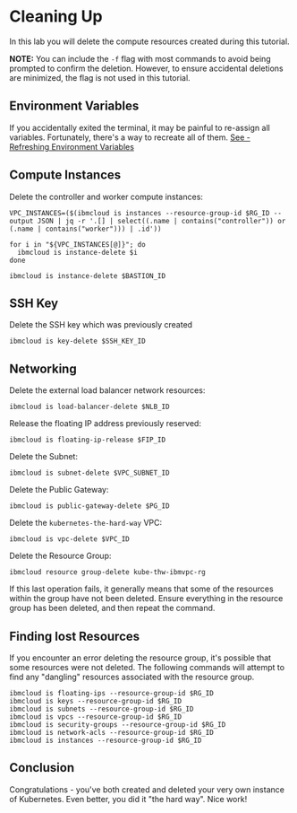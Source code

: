 # Cleaning Up

In this lab you will delete the compute resources created during this tutorial.

**NOTE:** You can include the `-f` flag with most commands to avoid being prompted to confirm the deletion.
However, to ensure accidental deletions are minimized, the flag is not used in this tutorial.

## Environment Variables

If you accidentally exited the terminal, it may be painful to re-assign all variables. Fortunately,
there's a way to recreate all of them. [See - Refreshing Environment Variables](./03-compute-resources.md)


## Compute Instances

Delete the controller and worker compute instances:

```
VPC_INSTANCES=($(ibmcloud is instances --resource-group-id $RG_ID --output JSON | jq -r '.[] | select((.name | contains("controller")) or (.name | contains("worker"))) | .id'))

for i in "${VPC_INSTANCES[@]}"; do
  ibmcloud is instance-delete $i
done

ibmcloud is instance-delete $BASTION_ID
```

## SSH Key

Delete the SSH key which was previously created

`ibmcloud is key-delete $SSH_KEY_ID`

## Networking

Delete the external load balancer network resources:

`ibmcloud is load-balancer-delete $NLB_ID`

Release the floating IP address previously reserved:

`ibmcloud is floating-ip-release $FIP_ID`

Delete the Subnet:

`ibmcloud is subnet-delete $VPC_SUBNET_ID`

Delete the Public Gateway:

`ibmcloud is public-gateway-delete $PG_ID`

Delete the `kubernetes-the-hard-way` VPC:

`ibmcloud is vpc-delete $VPC_ID`

Delete the Resource Group:

`ibmcloud resource group-delete kube-thw-ibmvpc-rg`

If this last operation fails, it generally means that some of the resources within the group have not been deleted.
Ensure everything in the resource group has been deleted, and then repeat the command.

## Finding lost Resources

If you encounter an error deleting the resource group, it's possible that some resources were not deleted.
The following commands will attempt to find any "dangling" resources associated with the resource group.

```
ibmcloud is floating-ips --resource-group-id $RG_ID
ibmcloud is keys --resource-group-id $RG_ID
ibmcloud is subnets --resource-group-id $RG_ID
ibmcloud is vpcs --resource-group-id $RG_ID
ibmcloud is security-groups --resource-group-id $RG_ID
ibmcloud is network-acls --resource-group-id $RG_ID
ibmcloud is instances --resource-group-id $RG_ID
```

## Conclusion

Congratulations - you've both created and deleted your very own instance of Kubernetes. Even better, you did it
"the hard way". Nice work!